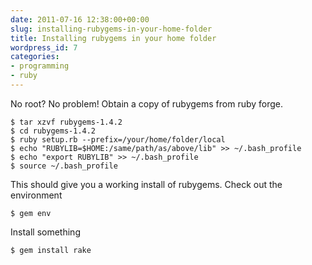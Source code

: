 ```yaml
---
date: 2011-07-16 12:38:00+00:00
slug: installing-rubygems-in-your-home-folder
title: Installing rubygems in your home folder
wordpress_id: 7
categories:
- programming
- ruby
---
```


No root? No problem! Obtain a copy of rubygems from ruby forge.   
```   
$ tar xzvf rubygems-1.4.2   
$ cd rubygems-1.4.2   
$ ruby setup.rb --prefix=/your/home/folder/local   
$ echo "RUBYLIB=$HOME:/same/path/as/above/lib" >> ~/.bash_profile   
$ echo "export RUBYLIB" >> ~/.bash_profile   
$ source ~/.bash_profile   
```

This should give you a working install of rubygems. Check out the environment   
```   
$ gem env   
```

Install something   
```   
$ gem install rake   
```